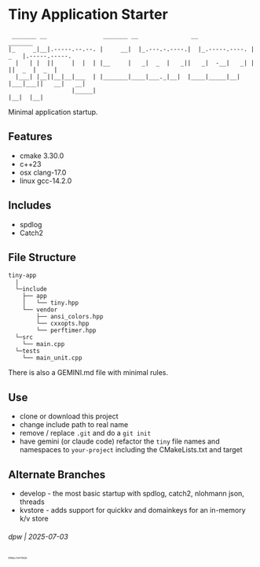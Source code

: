 # Tiny Application Starter

```
 _______ __                _______ __               __                _______              
|_     _|__|.-----.--.--. |     __|  |_.---.-.----.|  |_.-----.----. |   _   |.-----.-----.
  |   | |  ||     |  |  | |__     |   _|  _  |   _||   _|  -__|   _| |       ||  _  |  _  |
  |___| |__||__|__|___  | |_______|____|___._|__|  |____|_____|__|   |___|___||   __|   __|
                  |_____|                                                     |__|  |__|   
```

Minimal application startup.

## Features

* cmake 3.30.0
* c++23
* osx clang-17.0
* linux gcc-14.2.0
 
## Includes

* spdlog
* Catch2

## File Structure

```
tiny-app
  | 
  └─include
    ├── app
    │   └── tiny.hpp
    └── vendor
        ├── ansi_colors.hpp
        └── cxxopts.hpp
        └── perftimer.hpp
  └─src
    └── main.cpp
  └─tests
    └── main_unit.cpp
```

There is also a GEMINI.md file with minimal rules.

## Use

* clone or download this project
* change include path to real name
* remove / replace `.git` and do a `git init`
* have gemini (or claude code) refactor the `tiny` file names and namespaces to `your-project` including the CMakeLists.txt and target

## Alternate Branches

* develop - the most basic startup with spdlog, catch2, nlohmann json, threads
* kvstore - adds support for quickkv and domainkeys for an in-memory k/v store

###### dpw | 2025-07-03

<!-- txkey for last update -->
<p style="font-size: 5px;">81MzL7oHYRG9</p>
